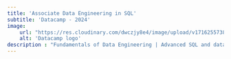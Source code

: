 ```yaml
---
title: 'Associate Data Engineering in SQL'
subtitle: 'Datacamp - 2024'
image:
    url: "https://res.cloudinary.com/dwczjy8e4/image/upload/v1716255738/portfolio/Certificates_cards-logos_nzzupb.png"
    alt: 'Datacamp logo'
description : "Fundamentals of Data Engineering | Advanced SQL and database design | Data warehousing | Snowflake | Data pipelines | Data visualization"
---
```

